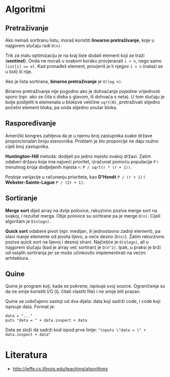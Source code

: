 # Algoritmi

## Pretraživanje

Ako nemaš sortiranu listu, moraš koristiti **linearno pretraživanje**, koje u najgorem slučaju radi `O(n)`.

Trik za malu optimizaciju je na kraj liste dodati element koji se traži (**sentinel**). Onda ne moraš u svakom koraku provjeravati `i < n`, nego samo `list[i] == el`. Kad pronađeš element, provjeriš je li njegov `i < n` (nalazi se u listi) ili nije.

Ako je lista sortirana, **binarno pretraživanje** je `O(log n)`.

Binarno pretraživanje nije pogodno ako je dohvaćanje pojedine vrijednosti sporo (npr. ako se čita s diska s glavom, ili dohvaća s neta). U tom slučaju je bolje podijeliti `N` elemenata u blokove veličine `sqrt(N)`, pretraživati slijedno početni element bloka, pa onda slijedno unutar bloka.

## Raspoređivanje

Američki kongres zahtjeva da je u njemu broj zastupnika svake države proporcionalan broju stanovnika. Problem je što proporcije ne daju nužno cijeli broj zastupnika.

**Huntington-Hill** metoda: dodijeli po jedno mjesto svakoj državi. Zatim odaberi državu koja ima najveći prioritet, izračunat pomoću populacije `P` i trenutnog broja dodjeljenih mjesta `r`: `P / sqrt(r * (r + 1))`.

Postoje varijacije u računanju prioriteta, kao **D'Hondt** `P / (r + 1)` i **Webster-Sainte-Lague** `P / (2r + 1)`.

## Sortiranje

**Merge sort** dijeli array na dvije polovice, rekuzivno poziva merge sort na svakoj, i rezultat merga. Obje polovice su sortirane pa je merge `O(n)`. Cijeli algoritam je `O(nlogn)`.

**Quick sort** odabere pivot (npr. medijan, ili jednostavno zadnji element), pa stavi manje elemente od pivota lijevo, a veće desno (`O(n)`). Zatim rekurzivno poziva quick sort na lijevoj i desnoj strani. Najčešće je `O(nlogn)`, ali u najgorem slučaju (kad je array već sortiran) je `O(n^2)`. Ipak, u praksi je brži od ostalih sortiranja jer se može učinkovito implementirati na većini arhitektura.

## Quine

Quine je program koji, kada se pokrene, ispisuje svoj source. Ograničenja su da ne smije koristiti I/O (tj. čitati vlastiti file) i ne smije biti prazan.

Quine se uobičajeno sastoji od dva dijela: data koji sadrži code, i code koji ispisuje data. Format je:
```
data = "..."
puts "data = " + data.inspect + data
```

Data se složi da sadrži kod ispod prve linije: `"\nputs \"data = \" + data.inspect + data"`

# Literatura

* http://jeffe.cs.illinois.edu/teaching/algorithms
